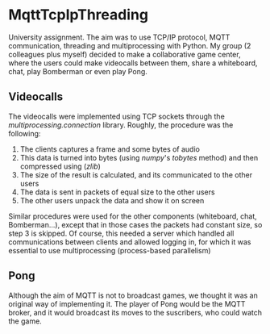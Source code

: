 # MqttTcpIpThreading
University assignment. The aim was to use TCP/IP protocol, MQTT communication, threading and multiprocessing with Python. My group (2 colleagues plus myself) decided to make a collaborative game center, where the users could make videocalls between them, share a whiteboard, chat, play Bomberman or even play Pong.


## Videocalls

The videocalls were implemented using TCP sockets through the *multiprocessing.connection* library. Roughly, the procedure was the following:
1. The clients captures a frame and some bytes of audio
2. This data is turned into bytes (using *numpy*'s *tobytes* method) and then compressed using (*zlib*)
3. The size of the result is calculated, and its communicated to the other users
4. The data is sent in packets of equal size to the other users
5. The other users unpack the data and show it on screen

Similar procedures were used for the other components (whiteboard, chat, Bomberman...), except that in those cases the packets had constant size, so step 3 is skipped. Of course, this needed a server which handled all communications between clients and allowed logging in, for which it was essential to use multiprocessing (process-based parallelism)

## Pong

Although the aim of MQTT is not to broadcast games, we thought it was an original way of implementing it. The player of Pong would be the MQTT broker, and it would broadcast its moves to the suscribers, who could watch the game.
